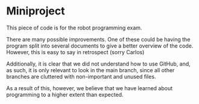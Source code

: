 # Miniproject

This piece of code is for the robot programming exam.

There are many possible improvements.
One of these could be having the program split into several documents to give a better overview of the code. 
However, this is easy to say in retrospect (sorry Carlos)

Additionally, it is clear that we did not understand how to use GitHub, and, as such, it is only relevant to look in the main branch, since all other branches are cluttered with non-important and unused files.

As a result of this, however, we believe that we have learned about programming to a higher extent than expected. 
